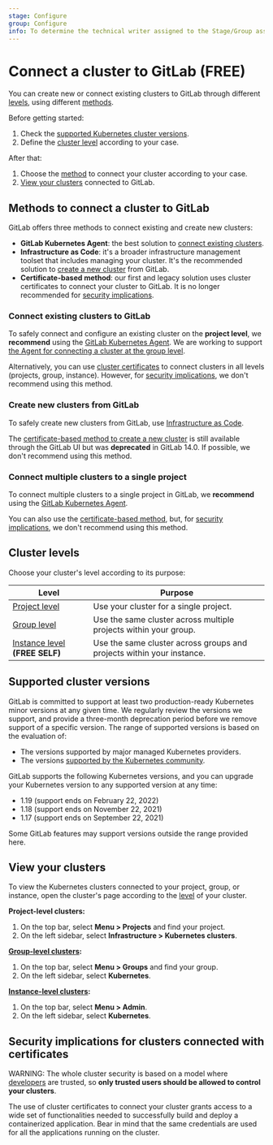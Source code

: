 ```yaml
---
stage: Configure
group: Configure
info: To determine the technical writer assigned to the Stage/Group associated with this page, see https://about.gitlab.com/handbook/engineering/ux/technical-writing/#assignments
---
```


# Connect a cluster to GitLab **(FREE)**

You can create new or connect existing clusters to GitLab through different [levels](#cluster-levels),
using different [methods](#methods-to-connect-a-cluster-to-gitlab).

Before getting started:

1. Check the [supported Kubernetes cluster versions](#supported-cluster-versions).
1. Define the [cluster level](#cluster-levels) according to your case.

After that:

1. Choose the [method](#methods-to-connect-a-cluster-to-gitlab)
to connect your cluster according to your case.
1. [View your clusters](#view-your-clusters) connected to GitLab.

## Methods to connect a cluster to GitLab

GitLab offers three methods to connect existing and create new clusters:

- **GitLab Kubernetes Agent**: the best solution to
[connect existing clusters](#connect-existing-clusters-to-gitlab).
- **Infrastructure as Code**: it's a broader infrastructure management
toolset that includes managing your cluster. It's the recommended
solution to [create a new cluster](#create-new-clusters-from-gitlab)
from GitLab.
- **Certificate-based method**: our first and legacy solution uses
cluster certificates to connect your cluster to GitLab. It is no longer
recommended for [security implications](#security-implications-for-clusters-connected-with-certificates).

### Connect existing clusters to GitLab

To safely connect and configure an existing cluster on the **project level**,
we **recommend** using the [GitLab Kubernetes Agent](../../../clusters/agent/index.md).
We are working to support [the Agent for connecting a cluster at the group level](https://gitlab.com/groups/gitlab-org/-/epics/5784).

Alternatively, you can use [cluster certificates](../../../project/clusters/add_existing_cluster.md)
to connect clusters in all levels (projects, group, instance). However,
for [security implications](#security-implications-for-clusters-connected-with-certificates),
we don't recommend using this method.

### Create new clusters from GitLab

To safely create new clusters from GitLab, use
[Infrastructure as Code](../../iac/index.md#create-a-new-cluster-through-iac).

The [certificate-based method to create a new cluster](../../../project/clusters/add_remove_clusters.md)
is still available through the GitLab UI but was **deprecated** in GitLab 14.0.
If possible, we don't recommend using this method.

### Connect multiple clusters to a single project

To connect multiple clusters to a single project in GitLab,
we **recommend** using the [GitLab Kubernetes Agent](../../../clusters/agent/index.md).

You can also use the [certificate-based method](../../../project/clusters/multiple_kubernetes_clusters.md),
but, for [security implications](#security-implications-for-clusters-connected-with-certificates),
we don't recommend using this method.

## Cluster levels

Choose your cluster's level according to its purpose:

| Level | Purpose |
|--|--|
| [Project level](../../../project/clusters/index.md) | Use your cluster for a single project. |
| [Group level](../../../group/clusters/index.md) | Use the same cluster across multiple projects within your group. |
| [Instance level](../../../instance/clusters/index.md) **(FREE SELF)** | Use the same cluster across groups and projects within your instance. |

## Supported cluster versions

GitLab is committed to support at least two production-ready Kubernetes minor
versions at any given time. We regularly review the versions we support, and
provide a three-month deprecation period before we remove support of a specific
version. The range of supported versions is based on the evaluation of:

- The versions supported by major managed Kubernetes providers.
- The versions [supported by the Kubernetes community](https://kubernetes.io/releases/version-skew-policy/#supported-versions).

GitLab supports the following Kubernetes versions, and you can upgrade your
Kubernetes version to any supported version at any time:

- 1.19 (support ends on February 22, 2022)
- 1.18 (support ends on November 22, 2021)
- 1.17 (support ends on September 22, 2021)

Some GitLab features may support versions outside the range provided here.

## View your clusters

To view the Kubernetes clusters connected to your project,
group, or instance, open the cluster's page according to the
[level](#cluster-levels) of your cluster.

**Project-level clusters:**

1. On the top bar, select **Menu > Projects** and find your project.
1. On the left sidebar, select **Infrastructure > Kubernetes clusters**.

**[Group-level clusters](../../../group/clusters/index.md):**

1. On the top bar, select **Menu > Groups** and find your group.
1. On the left sidebar, select **Kubernetes**.

**[Instance-level clusters](../../../instance/clusters/index.md):**

1. On the top bar, select **Menu > Admin**.
1. On the left sidebar, select **Kubernetes**.

## Security implications for clusters connected with certificates

WARNING:
The whole cluster security is based on a model where [developers](../../../permissions.md)
are trusted, so **only trusted users should be allowed to control your clusters**.

The use of cluster certificates to connect your cluster grants
access to a wide set of functionalities needed to successfully
build and deploy a containerized application. Bear in mind that
the same credentials are used for all the applications running
on the cluster.
